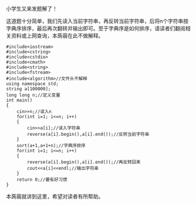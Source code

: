 
小学生又来发题解了！

这道题十分简单，我们先读入当前字符串，再反转当前字符串，后将n个字符串按字典序排序，最后再次翻转并输出即可。至于字典序是如何排序，请读者们翻阅相关资料或上网查询，本蒟蒻在此不做解释。

    #include<iostream>
    #include<cstring>
    #include<cstdio>
    #include<cmath>
    #include<string>
    #include<fstream>
    #include<algorithm>//文件头不解释
    using namespace std;
    string a[100000];
    long long n;//定义变量
    int main()
    {
        cin>>n;//读入n
        for(int i=1; i<=n; i++)
        {
            cin>>a[i];//读入字符串
            reverse(a[i].begin(),a[i].end());//反转当前字符串
        }
        sort(a+1,a+1+n);//字典序排序
        for(int i=1; i<=n; i++)
        {
            reverse(a[i].begin(),a[i].end());//再反转回来
            cout<<a[i]<<endl;//输出字符串
        }
        return 0;//要有好习惯
    }

本蒟蒻就讲到这里，希望对读者有所帮助。
    
